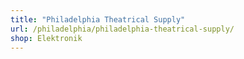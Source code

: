 ```yaml
---
title: "Philadelphia Theatrical Supply"
url: /philadelphia/philadelphia-theatrical-supply/
shop: Elektronik
---
```

